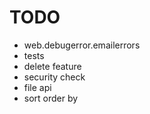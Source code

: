 # TODO #

* web.debugerror.emailerrors
* tests
* delete feature
* security check
* file api
* sort order by
